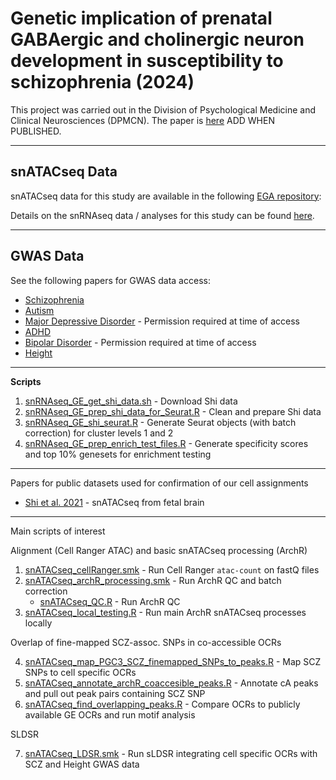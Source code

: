 # Genetic implication of prenatal GABAergic and cholinergic neuron development in susceptibility to schizophrenia (2024)

This project was carried out in the Division of Psychological Medicine and Clinical Neurosciences (DPMCN). The paper is [here]() ADD WHEN PUBLISHED. 

***

## **snATACseq Data**

snATACseq data for this study are available in the following [EGA repository]():

Details on the snRNAseq data  / analyses for this study can be found [here](https://github.com/Dazcam/cameron_schizophr_bull_2023_snRNAseq).

***

## **GWAS Data**

See the following papers for GWAS data access:

+ [Schizophrenia](https://figshare.com/ndownloader/files/28169757)
+ [Autism](https://figshare.com/ndownloader/files/28169292)
+ [Major Depressive Disorder]() - Permission required at time of access
+ [ADHD](https://figshare.com/ndownloader/files/40036684)
+ [Bipolar Disorder]() - Permission required at time of access
+ [Height](https://portals.broadinstitute.org/collaboration/giant/images/6/63/Meta-analysis_Wood_et_al%2BUKBiobank_2018.txt.gz)

***

**Scripts**

1. [snRNAseq_GE_get_shi_data.sh](scripts/snRNAseq_GE_get_shi_data.sh) - Download Shi data
2. [snRNAseq_GE_prep_shi_data_for_Seurat.R](scripts/snRNAseq_GE_prep_shi_data_for_Seurat.R) - Clean and prepare Shi data
3. [snRNAseq_GE_shi_seurat.R](scripts/snRNAseq_GE_shi_seurat.R) - Generate Seurat objects (with batch correction) for cluster levels 1 and 2
4. [snRNAseq_GE_prep_enrich_test_files.R](scripts/snRNAseq_GE_prep_enrich_test_files.R) - Generate specificity scores and top 10% genesets for enrichment testing



***

Papers for public datasets used for confirmation of our cell assignments 

+ [Shi et al. 2021](https://www.science.org/doi/10.1126/science.abj6641) - snATACseq from fetal brain
 
***

Main scripts of interest

Alignment (Cell Ranger ATAC) and basic snATACseq processing (ArchR)

1. [snATACseq_cellRanger.smk](workflow/rules/snATACseq_cellRanger.smk) - Run Cell Ranger `atac-count` on fastQ files 
2. [snATACseq_archR_processing.smk](workflow/rules/snATACseq_archR_processing.smk) - Run ArchR QC and batch correction
    + [snATACseq_QC.R](workflow/scripts/snATACseq_QC.R) - Run ArchR QC 
3. [snATACseq_local_testing.R](workflow/scripts/snATACseq_local_testing.R) - Run main ArchR snATACseq processes locally

Overlap of fine-mapped SCZ-assoc. SNPs in co-accessible OCRs 

4. [snATACseq_map_PGC3_SCZ_finemapped_SNPs_to_peaks.R](workflow/scripts/snATACseq_map_PGC3_SCZ_finemapped_SNPs_to_peaks.R) - Map SCZ SNPs to cell specific OCRs
5. [snATACseq_annotate_archR_coaccesible_peaks.R](workflow/scripts/snATACseq_annotate_archR_coaccesible_peaks.R) - Annotate cA peaks and pull out peak pairs containing SCZ SNP
6. [snATACseq_find_overlapping_peaks.R](workflow/scripts/snATACseq_find_overlapping_peaks.R) - Compare OCRs to publicly available GE OCRs and run motif analysis

SLDSR

7. [snATACseq_LDSR.smk](workflow/rules/snATACseq_LDSR.smk) - Run sLDSR integrating cell specific OCRs with SCZ and Height GWAS data

